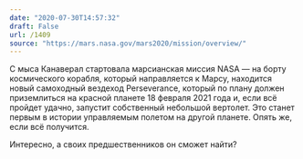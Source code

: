 ```yaml
---
date: "2020-07-30T14:57:32"
draft: False
url: /1409
source: "https://mars.nasa.gov/mars2020/mission/overview/"
---
```


С мыса Канаверал стартовала марсианская миссия NASA — на борту космического корабля, который направляется к Марсу, находится новый самоходный вездеход Perseverance, который по плану должен приземлиться на красной планете 18 февраля 2021 года и, если всё пройдет удачно, запустит собственный небольшой вертолет. Это станет первым в истории управляемым полетом на другой планете. Опять же, если всё получится.

Интересно, а своих предшественников он сможет найти?
